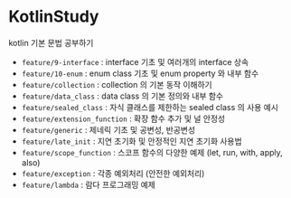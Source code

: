# KotlinStudy
kotlin 기본 문법 공부하기

- `feature/9-interface` : interface 기초 및 여러개의 interface 상속
- `feature/10-enum` : enum class 기초 및 enum property 와 내부 함수 
- `feature/collection` : collection 의 기본 동작 이해하기
- `feature/data_class` : data class 의 기본 정의와 내부 함수
- `feature/sealed_class` : 자식 클래스를 제한하는 sealed class 의 사용 예시
- `feature/extension_function` : 확장 함수 추가 및 널 안정성
- `feature/generic` : 제네릭 기초 및 공변성, 반공변성
- `feature/late_init` : 지연 초기화 및 안정적인 지연 초기화 사용법
- `feature/scope_function` : 스코프 함수의 다양한 예제 (let, run, with, apply, also)
- `feature/exception` : 각종 예외처리 (안전한 예외처리)
- `feature/lambda` : 람다 프로그래밍 예제
